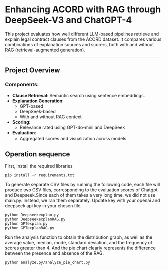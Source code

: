 # Enhancing ACORD with RAG through DeepSeek-V3 and ChatGPT-4

This project evaluates how well different LLM-based pipelines retrieve and explain legal contract clauses from the ACORD dataset. It compares various combinations of explanation sources and scorers, both with and without RAG (retrieval-augmented generation).

---

## Project Overview

### Components:
- **Clause Retrieval**: Semantic search using sentence embeddings.
- **Explanation Generation**:
  - GPT-based
  - DeepSeek-based
  - With and without RAG context
- **Scoring**:
  - Relevance rated using GPT-4o-mini and DeepSeek
- **Evaluation**:
  - Aggregated scores and visualization across models

## Operation sequence

First, install the required libraries

```
pip install -r requirements.txt
```

To generate separate CSV files by running the following code, each file will produce two CSV files, corresponding to the evaluation scores of Chatgpt and Deepseek.Since each of them takes a very long time, we did not use main.py. Instead, we ran them separately. Update key with your openai and deepseek api key in your chosen file.

```
python Deepseekexplan.py
python DeepseekexplanRAG.py
python GPTexplan.py
python GPTexplanRAG.py
```

Run the analysis function to obtain the distribution graph, as well as the average value, median, mode, standard deviation, and the frequency of scores greater than 4. And the pie chart clearly represents the difference between the presence and absence of the RAG.
```
python analyze.py/analyze_pie_chart.py
```
